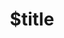 ---
title: $title
second_title: Référence de l'API GroupDocs.Parser pour .NET
description: $description
type: docs
weight: $weight
url: /fr/net/$ref/
---